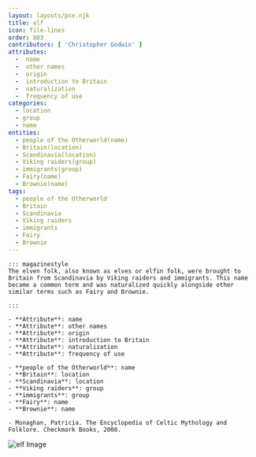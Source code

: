 ```yaml
---
layout: layouts/pce.njk
title: elf
icon: file-lines
order: 803
contributors: [ 'Christopher Godwin' ]
attributes:
  -  name
  -  other names
  -  origin
  -  introduction to Britain
  -  naturalization
  -  frequency of use
categories:
  - location
  - group
  - name
entities:
  - people of the Otherworld(name)
  - Britain(location)
  - Scandinavia(location)
  - Viking raiders(group)
  - immigrants(group)
  - Fairy(name)
  - Brownie(name)
tags:
  - people of the Otherworld
  - Britain
  - Scandinavia
  - Viking raiders
  - immigrants
  - Fairy
  - Brownie
---
```

``` tab [group1:Info]
::: magazinestyle
The elven folk, also known as elves or elfin folk, were brought to Britain from Scandinavia by Viking raiders and immigrants. This name became a common term and was naturalized quickly alongside other similar terms such as Fairy and Brownie.

:::
```
``` tab [group1:Attributes]
- **Attribute**: name
- **Attribute**: other names
- **Attribute**: origin
- **Attribute**: introduction to Britain
- **Attribute**: naturalization
- **Attribute**: frequency of use
```
``` tab [group1:Entities]
- **people of the Otherworld**: name
- **Britain**: location
- **Scandinavia**: location
- **Viking raiders**: group
- **immigrants**: group
- **Fairy**: name
- **Brownie**: name
```
``` tab [group1:Sources]
- Monaghan, Patricia. The Encyclopedia of Celtic Mythology and Folklore. Checkmark Books, 2008.
```
![elf Image](['https://upload.wikimedia.org/wikipedia/commons/9/97/%C3%84ngs%C3%A4lvor_-_Nils_Blomm%C3%A9r_1850.jpg'])
